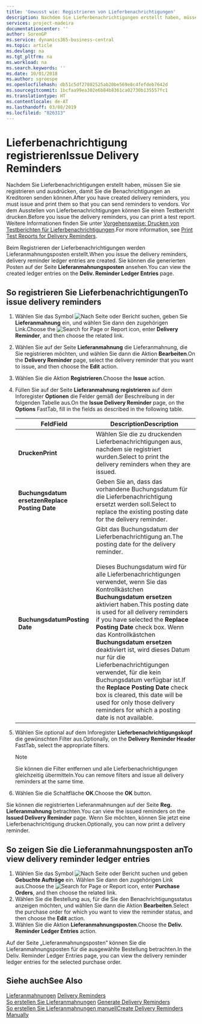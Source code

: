 ```yaml
---
title: 'Gewusst wie: Registrieren von Lieferbenachrichtigungen'
description: Nachdem Sie Lieferbenachrichtigungen erstellt haben, müssen Sie sie registrieren und ausdrücken, damit Sie die Benachrichtigungen an Kreditoren senden können. Vor der Registrierung der Lieferbenachrichtigungen können Sie einen Testbericht drucken.
services: project-madeira
documentationcenter: ''
author: SorenGP
ms.service: dynamics365-business-central
ms.topic: article
ms.devlang: na
ms.tgt_pltfrm: na
ms.workload: na
ms.search.keywords: ''
ms.date: 10/01/2018
ms.author: sgroespe
ms.openlocfilehash: db51c5df27802525ab20be569e8c4fefdeb7642d
ms.sourcegitcommit: 1bcfaa99ea302e6b84b8361ca02730b135557fc1
ms.translationtype: HT
ms.contentlocale: de-AT
ms.lasthandoff: 03/08/2019
ms.locfileid: "826313"
---
```

# <a name="issue-delivery-reminders"></a><span data-ttu-id="7457b-104">Lieferbenachrichtigung registrieren</span><span class="sxs-lookup"><span data-stu-id="7457b-104">Issue Delivery Reminders</span></span>
<span data-ttu-id="7457b-105">Nachdem Sie Lieferbenachrichtigungen erstellt haben, müssen Sie sie registrieren und ausdrücken, damit Sie die Benachrichtigungen an Kreditoren senden können.</span><span class="sxs-lookup"><span data-stu-id="7457b-105">After you have created delivery reminders, you must issue and print them so that you can send reminders to vendors.</span></span> <span data-ttu-id="7457b-106">Vor dem Ausstellen von Lieferbenachrichtigungen können Sie einen Testbericht drucken.</span><span class="sxs-lookup"><span data-stu-id="7457b-106">Before you issue the delivery reminders, you can print a test report.</span></span> <span data-ttu-id="7457b-107">Weitere Informationen finden Sie unter [Vorgehensweise: Drucken von Testberichten für  Lieferbenachrichtigungen](how-to-print-test-reports-for-delivery-reminders.md).</span><span class="sxs-lookup"><span data-stu-id="7457b-107">For more information, see [Print Test Reports for Delivery Reminders](how-to-print-test-reports-for-delivery-reminders.md).</span></span>  

<span data-ttu-id="7457b-108">Beim Registrieren der Lieferbenachrichtigungen werden Lieferanmahnungsposten erstellt.</span><span class="sxs-lookup"><span data-stu-id="7457b-108">When you issue the delivery reminders, delivery reminder ledger entries are created.</span></span> <span data-ttu-id="7457b-109">Sie können die generierten Posten auf der Seite **Lieferanmahnungsposten** ansehen.</span><span class="sxs-lookup"><span data-stu-id="7457b-109">You can view the created ledger entries on the **Deliv. Reminder Ledger Entries** page.</span></span>  

## <a name="to-issue-delivery-reminders"></a><span data-ttu-id="7457b-110">So registrieren Sie Lieferbenachrichtigungen</span><span class="sxs-lookup"><span data-stu-id="7457b-110">To issue delivery reminders</span></span>  

1.  <span data-ttu-id="7457b-111">Wählen Sie das Symbol ![Nach Seite oder Bericht suchen](../../media/ui-search/search_small.png "Nach Seite oder Bericht suchen"), geben Sie **Lieferanmahnung** ein, und wählen Sie dann den zugehörigen Link.</span><span class="sxs-lookup"><span data-stu-id="7457b-111">Choose the ![Search for Page or Report](../../media/ui-search/search_small.png "Search for Page or Report icon") icon, enter **Delivery Reminder**, and then choose the related link.</span></span>  
2.  <span data-ttu-id="7457b-112">Wählen Sie auf der Seite **Lieferanmahnung** die Lieferanmahnung, die Sie registrieren möchten, und wählen Sie dann die Aktion **Bearbeiten**.</span><span class="sxs-lookup"><span data-stu-id="7457b-112">On the **Delivery Reminder** page, select the delivery reminder that you want to issue, and then choose the **Edit** action.</span></span>  
3.  <span data-ttu-id="7457b-113">Wählen Sie die Aktion **Registrieren**.</span><span class="sxs-lookup"><span data-stu-id="7457b-113">Choose the **Issue** action.</span></span>  
4.  <span data-ttu-id="7457b-114">Füllen Sie auf der Seite **Lieferanmahnung registrieren** auf dem Inforegister **Optionen** die Felder gemäß der Beschreibung in der folgenden Tabelle aus.</span><span class="sxs-lookup"><span data-stu-id="7457b-114">On the **Issue Delivery Reminder** page, on the **Options** FastTab, fill in the fields as described in the following table.</span></span>  

    |<span data-ttu-id="7457b-115">Feld</span><span class="sxs-lookup"><span data-stu-id="7457b-115">Field</span></span>|<span data-ttu-id="7457b-116">Description</span><span class="sxs-lookup"><span data-stu-id="7457b-116">Description</span></span>|  
    |---------------------------------|---------------------------------------|  
    |<span data-ttu-id="7457b-117">**Drucken**</span><span class="sxs-lookup"><span data-stu-id="7457b-117">**Print**</span></span>|<span data-ttu-id="7457b-118">Wählen Sie die zu druckenden Lieferbenachrichtigungen aus, nachdem sie registriert wurden.</span><span class="sxs-lookup"><span data-stu-id="7457b-118">Select to print the delivery reminders when they are issued.</span></span>|  
    |<span data-ttu-id="7457b-119">**Buchungsdatum ersetzen**</span><span class="sxs-lookup"><span data-stu-id="7457b-119">**Replace Posting Date**</span></span>|<span data-ttu-id="7457b-120">Geben Sie an, dass das vorhandene Buchungsdatum für die Lieferbenachrichtigung ersetzt werden soll.</span><span class="sxs-lookup"><span data-stu-id="7457b-120">Select to replace the existing posting date for the delivery reminder.</span></span>|  
    |<span data-ttu-id="7457b-121">**Buchungsdatum**</span><span class="sxs-lookup"><span data-stu-id="7457b-121">**Posting Date**</span></span>|<span data-ttu-id="7457b-122">Gibt das Buchungsdatum der Lieferbenachrichtigung an.</span><span class="sxs-lookup"><span data-stu-id="7457b-122">The posting date for the delivery reminder.</span></span><br /><br /> <span data-ttu-id="7457b-123">Dieses Buchungsdatum wird für alle Lieferbenachrichtigungen verwendet, wenn Sie das Kontrollkästchen **Buchungsdatum ersetzen** aktiviert haben.</span><span class="sxs-lookup"><span data-stu-id="7457b-123">This posting date is used for all delivery reminders if you have selected the **Replace Posting Date** check box.</span></span> <span data-ttu-id="7457b-124">Wenn das Kontrollkästchen **Buchungsdatum ersetzen** deaktiviert ist, wird dieses Datum nur für die Lieferbenachrichtigungen verwendet, für die kein Buchungsdatum verfügbar ist.</span><span class="sxs-lookup"><span data-stu-id="7457b-124">If the **Replace Posting Date** check box is cleared, this date will be used for only those delivery reminders for which a posting date is not available.</span></span>|  

5.  <span data-ttu-id="7457b-125">Wählen Sie optional auf dem Inforegister **Lieferbenachrichtigungskopf** die gewünschten Filter aus.</span><span class="sxs-lookup"><span data-stu-id="7457b-125">Optionally, on the **Delivery Reminder Header** FastTab, select the appropriate filters.</span></span>  

    > [!NOTE]  
    >  <span data-ttu-id="7457b-126">Sie können die Filter entfernen und alle Lieferbenachrichtigungen gleichzeitig übermitteln.</span><span class="sxs-lookup"><span data-stu-id="7457b-126">You can remove filters and issue all delivery reminders at the same time.</span></span>  

6.  <span data-ttu-id="7457b-127">Wählen Sie die Schaltfläche **OK**.</span><span class="sxs-lookup"><span data-stu-id="7457b-127">Choose the **OK** button.</span></span>  

<span data-ttu-id="7457b-128">Sie können die registrierten Lieferanmahnungen auf der Seite **Reg. Lieferanmahnung** betrachten.</span><span class="sxs-lookup"><span data-stu-id="7457b-128">You can view the issued reminders on the **Issued Delivery Reminder** page.</span></span> <span data-ttu-id="7457b-129">Wenn Sie möchten, können Sie jetzt eine Lieferbenachrichtigung drucken.</span><span class="sxs-lookup"><span data-stu-id="7457b-129">Optionally, you can now print a delivery reminder.</span></span>  

## <a name="to-view-delivery-reminder-ledger-entries"></a><span data-ttu-id="7457b-130">So zeigen Sie die Lieferanmahnungsposten an</span><span class="sxs-lookup"><span data-stu-id="7457b-130">To view delivery reminder ledger entries</span></span>  

1.  <span data-ttu-id="7457b-131">Wählen Sie das Symbol ![Nach Seite oder Bericht suchen](../../media/ui-search/search_small.png "Nach Seite oder Bericht suchen") und geben **Gebuchte Aufträge** ein. Wählen Sie dann den zugehörigen Link aus.</span><span class="sxs-lookup"><span data-stu-id="7457b-131">Choose the ![Search for Page or Report](../../media/ui-search/search_small.png "Search for Page or Report icon") icon, enter **Purchase Orders**, and then choose the related link.</span></span>  
2.  <span data-ttu-id="7457b-132">Wählen Sie die Bestellung aus, für die Sie den Benachrichtigungsstatus anzeigen möchten, und wählen Sie dann die Aktion **Bearbeiten**.</span><span class="sxs-lookup"><span data-stu-id="7457b-132">Select the purchase order for which you want to view the reminder status, and then choose the **Edit** action.</span></span>  
3.  <span data-ttu-id="7457b-133">Wählen Sie die Aktion **Lieferanmahnungsposten**.</span><span class="sxs-lookup"><span data-stu-id="7457b-133">Choose the **Deliv. Reminder Ledger Entries** action.</span></span>  

<span data-ttu-id="7457b-134">Auf der Seite „Lieferanmahnungsposten” können Sie die Lieferanmahnungsposten für die ausgewählte Bestellung betrachten.</span><span class="sxs-lookup"><span data-stu-id="7457b-134">In the Deliv. Reminder Ledger Entries page, you can view the delivery reminder ledger entries for the selected purchase order.</span></span>  

## <a name="see-also"></a><span data-ttu-id="7457b-135">Siehe auch</span><span class="sxs-lookup"><span data-stu-id="7457b-135">See Also</span></span>  
 <span data-ttu-id="7457b-136">[Lieferanmahnungen](delivery-reminders.md) </span><span class="sxs-lookup"><span data-stu-id="7457b-136">[Delivery Reminders](delivery-reminders.md) </span></span>  
 <span data-ttu-id="7457b-137">[So erstellen Sie Lieferanmahnungen](how-to-generate-delivery-reminders.md) </span><span class="sxs-lookup"><span data-stu-id="7457b-137">[Generate Delivery Reminders](how-to-generate-delivery-reminders.md) </span></span>  
 [<span data-ttu-id="7457b-138">So erstellen Sie Lieferanmahnungen manuell</span><span class="sxs-lookup"><span data-stu-id="7457b-138">Create Delivery Reminders Manually</span></span>](how-to-create-delivery-reminders-manually.md)
